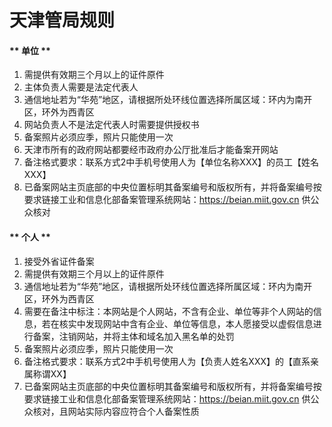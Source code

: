 

# 天津管局规则

<!-- tabs:start -->

#### ** 单位 **

1. 需提供有效期三个月以上的证件原件                                                                                                             
2. 主体负责人需要是法定代表人                                                                                                                                               
3. 通信地址若为“华苑”地区，请根据所处环线位置选择所属区域：环内为南开区，环外为西青区                                                                                        
4. 网站负责人不是法定代表人时需要提供授权书                                                                                                                                                                                                                                                                                                                                                                         
5. 备案照片必须应季，照片只能使用一次                                                           
6. 天津市所有的政府网站都要经市政府办公厅批准后才能备案开网站                               
7. 备注格式要求：联系方式2中手机号使用人为【单位名称XXX】的员工【姓名XXX】                                                                                                                 
8. 已备案网站主页底部的中央位置标明其备案编号和版权所有，并将备案编号按要求链接工业和信息化部备案管理系统网站：https://beian.miit.gov.cn 供公众核对 

#### ** 个人 **

1. 接受外省证件备案                                                                                   
2. 需提供有效期三个月以上的证件原件                                                                                     
3. 通信地址若为“华苑”地区，请根据所处环线位置选择所属区域：环内为南开区，环外为西青区                                                                                                                                                                                                                                                   
4. 需要在备注中标注：本网站是个人网站，不含有企业、单位等非个人网站的信息，若在核实中发现网站中含有企业、单位等信息，本人愿接受以虚假信息进行备案，注销网站，并将主体和域名加入黑名单的处罚                                                                                                   
5. 备案照片必须应季，照片只能使用一次                                                                   
6. 备注格式要求：联系方式2中手机号使用人为【负责人姓名XXX】的【直系亲属称谓XX】                                               
7. 已备案网站主页底部的中央位置标明其备案编号和版权所有，并将备案编号按要求链接工业和信息化部备案管理系统网站：https://beian.miit.gov.cn 供公众核对，且网站实际内容应符合个人备案性质  

<!-- tabs:end -->